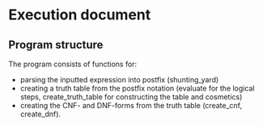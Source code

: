 # Execution document
## Program structure
The program consists of functions for:
- parsing the inputted expression into postfix (shunting_yard)
- creating a truth table from the postfix notation (evaluate for the logical steps, create_truth_table for
constructing the table and cosmetics)
- creating the CNF- and DNF-forms from the truth table (create_cnf, create_dnf).
